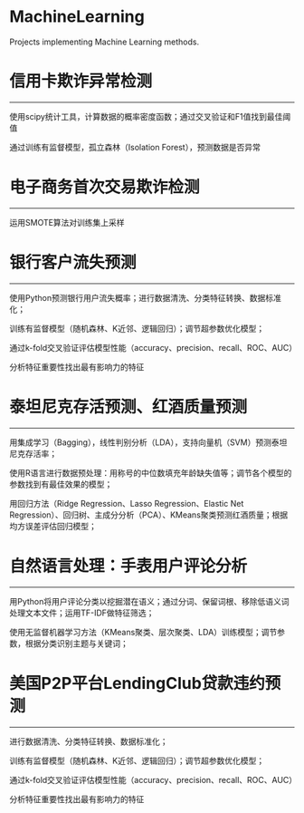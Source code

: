 # MachineLearning
Projects implementing Machine Learning methods.

# 信用卡欺诈异常检测
------
使用scipy统计工具，计算数据的概率密度函数；通过交叉验证和F1值找到最佳阈值

通过训练有监督模型，孤立森林（Isolation Forest），预测数据是否异常

# 电子商务首次交易欺诈检测
------
运用SMOTE算法对训练集上采样

# 银行客户流失预测
-----
使用Python预测银行用户流失概率；进行数据清洗、分类特征转换、数据标准化；

训练有监督模型（随机森林、K近邻、逻辑回归）；调节超参数优化模型；

通过k-fold交叉验证评估模型性能（accuracy、precision、recall、ROC、AUC）

分析特征重要性找出最有影响力的特征

# 泰坦尼克存活预测、红酒质量预测
---
用集成学习（Bagging），线性判别分析（LDA），支持向量机（SVM）预测泰坦尼克存活率；

使用R语言进行数据预处理：用称号的中位数填充年龄缺失值等；调节各个模型的参数找到有最佳效果的模型；

用回归方法（Ridge Regression、Lasso Regression、Elastic Net Regression）、回归树、主成分分析（PCA）、KMeans聚类预测红酒质量；根据均方误差评估回归模型；

# 自然语言处理：手表用户评论分析
---
用Python将用户评论分类以挖掘潜在语义；通过分词、保留词根、移除低语义词处理文本文件；运用TF-IDF做特征筛选；

使用无监督机器学习方法（KMeans聚类、层次聚类、LDA）训练模型；调节参数，根据分类识别主题与关键词；

# 美国P2P平台LendingClub贷款违约预测
-----
进行数据清洗、分类特征转换、数据标准化；

训练有监督模型（随机森林、K近邻、逻辑回归）；调节超参数优化模型；

通过k-fold交叉验证评估模型性能（accuracy、precision、recall、ROC、AUC）

分析特征重要性找出最有影响力的特征
